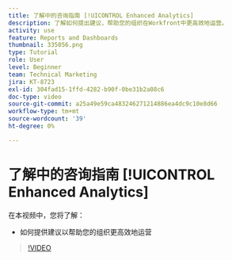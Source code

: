 ```yaml
---
title: 了解中的咨询指南 [!UICONTROL Enhanced Analytics]
description: 了解如何提出建议，帮助您的组织在Workfront中更高效地运营。
activity: use
feature: Reports and Dashboards
thumbnail: 335056.png
type: Tutorial
role: User
level: Beginner
team: Technical Marketing
jira: KT-8723
exl-id: 304fad15-1ffd-4282-b90f-0be31b2a08c6
doc-type: video
source-git-commit: a25a49e59ca483246271214886ea4dc9c10e8d66
workflow-type: tm+mt
source-wordcount: '39'
ht-degree: 0%

---
```


# 了解中的咨询指南 [!UICONTROL Enhanced Analytics]

在本视频中，您将了解：

* 如何提供建议以帮助您的组织更高效地运营

>[!VIDEO](https://video.tv.adobe.com/v/335056/?quality=12&learn=on)
